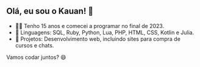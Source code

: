 ## Olá, eu sou o Kauan! 👋

- 👨‍💻 Tenho 15 anos e comecei a programar no final de 2023.
- 🌟 Linguagens: SQL, Ruby, Python, Lua, PHP, HTML, CSS, Kotlin e Julia.
- 💼 Projetos: Desenvolvimento web, incluindo sites para compra de cursos e chats.

Vamos codar juntos? 😄
